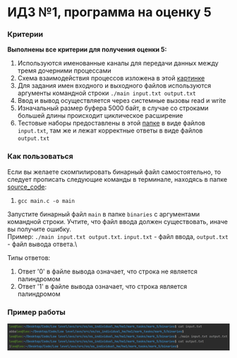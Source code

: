 # ИДЗ №1, программа на оценку 5

### Критерии
**Выполнены все критерии для получения оценки 5:**
1) Используются именованные каналы для передачи данных между тремя дочерними процессами
2) Схема взаимодействия процессов изложена в этой [картинке](Схема.png)
3) Для задания имен входного и выходного файлов используются аргументы командной строки `./main input.txt output.txt`
4) Ввод и вывод осуществляется через системные вызовы read и write
5) Изначальный размер буфера 5000 байт, в случае со строками большей длины происходит циклическое расширение
6) Тестовые наборы предоставлены в этой [папке](tests) в виде файлов `input.txt`, там же и лежат корректные ответы в виде файлов `output.txt`

### Как пользоваться
Если вы желаете скомпилировать бинарный файл самостоятельно, то следует прописать следующие команды в терминале, находясь в папке [source_code](source_code):
1) `gcc main.c -o main`

Запустите бинарный файл `main` в папке `binaries` с аргументами командной строки. Учтите, что файл ввода должен существовать, иначе вы получите ошибку.\
Пример: `./main input.txt output.txt`. `input.txt` - файл ввода, `output.txt` - файл вывода ответа.\

Типы ответов:
1) Ответ '0' в файле вывода означает, что строка не является палиндромом
2) Ответ '1' в файле вывода означает, что строка является палиндромом

### Пример работы
![Пример](Пример%20работы.png)

